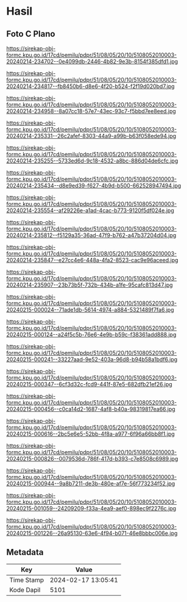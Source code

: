 # Hasil

## Foto C Plano

https://sirekap-obj-formc.kpu.go.id/17cd/pemilu/pdpr/51/08/05/20/10/5108052010003-20240214-234702--0e4099db-2446-4b82-9e3b-8154f385dfd1.jpg

https://sirekap-obj-formc.kpu.go.id/17cd/pemilu/pdpr/51/08/05/20/10/5108052010003-20240214-234817--fb8450b6-d8e6-4f20-b524-f2f19d020bd7.jpg

https://sirekap-obj-formc.kpu.go.id/17cd/pemilu/pdpr/51/08/05/20/10/5108052010003-20240214-234958--8a07cc18-57e7-43ec-93c7-f5bbd7ee8eed.jpg

https://sirekap-obj-formc.kpu.go.id/17cd/pemilu/pdpr/51/08/05/20/10/5108052010003-20240214-235331--26c2afef-8303-44a9-a99b-b63f058ede94.jpg

https://sirekap-obj-formc.kpu.go.id/17cd/pemilu/pdpr/51/08/05/20/10/5108052010003-20240214-235255--5733ed6d-9c18-4532-a8bc-886d04de6cfc.jpg

https://sirekap-obj-formc.kpu.go.id/17cd/pemilu/pdpr/51/08/05/20/10/5108052010003-20240214-235434--d8e9ed39-f627-4b9d-b500-662528947494.jpg

https://sirekap-obj-formc.kpu.go.id/17cd/pemilu/pdpr/51/08/05/20/10/5108052010003-20240214-235554--af29226e-a1ad-4cac-b773-9120f5df024e.jpg

https://sirekap-obj-formc.kpu.go.id/17cd/pemilu/pdpr/51/08/05/20/10/5108052010003-20240214-235812--f5129a35-36ad-47f9-b762-a47b37204d04.jpg

https://sirekap-obj-formc.kpu.go.id/17cd/pemilu/pdpr/51/08/05/20/10/5108052010003-20240214-235847--e27cc4e6-448a-4fa2-8523-cac9e96aceed.jpg

https://sirekap-obj-formc.kpu.go.id/17cd/pemilu/pdpr/51/08/05/20/10/5108052010003-20240214-235907--23b73b5f-732b-434b-a1fe-95cafc813d47.jpg

https://sirekap-obj-formc.kpu.go.id/17cd/pemilu/pdpr/51/08/05/20/10/5108052010003-20240215-000024--71ade1db-5614-4974-a884-5321489f7fa6.jpg

https://sirekap-obj-formc.kpu.go.id/17cd/pemilu/pdpr/51/08/05/20/10/5108052010003-20240215-000124--a24f5c5b-76e6-4e9b-b59c-f38361add888.jpg

https://sirekap-obj-formc.kpu.go.id/17cd/pemilu/pdpr/51/08/05/20/10/5108052010003-20240215-000241--33227aad-9e52-403a-96d8-b94b58a1bdf6.jpg

https://sirekap-obj-formc.kpu.go.id/17cd/pemilu/pdpr/51/08/05/20/10/5108052010003-20240215-000347--6cf3d32c-fcd9-441f-87e5-682dfb21ef26.jpg

https://sirekap-obj-formc.kpu.go.id/17cd/pemilu/pdpr/51/08/05/20/10/5108052010003-20240215-000456--c0ca14d2-1687-4af8-b40a-98319817ea66.jpg

https://sirekap-obj-formc.kpu.go.id/17cd/pemilu/pdpr/51/08/05/20/10/5108052010003-20240215-000616--2bc5e6e5-52bb-4f8a-a977-6f96a66bb8f1.jpg

https://sirekap-obj-formc.kpu.go.id/17cd/pemilu/pdpr/51/08/05/20/10/5108052010003-20240215-000826--0079536d-786f-417d-b393-c7e8508c6989.jpg

https://sirekap-obj-formc.kpu.go.id/17cd/pemilu/pdpr/51/08/05/20/10/5108052010003-20240215-000944--9a8b7211-de3b-480e-af7e-56f773234f52.jpg

https://sirekap-obj-formc.kpu.go.id/17cd/pemilu/pdpr/51/08/05/20/10/5108052010003-20240215-001059--24209209-f33a-4ea9-aef0-898ec9f2276c.jpg

https://sirekap-obj-formc.kpu.go.id/17cd/pemilu/pdpr/51/08/05/20/10/5108052010003-20240215-001226--26a95130-63e6-4f94-b071-46e8bbbc006e.jpg


## Metadata

| Key        | Value               |
| ---------- | ------------------- |
| Time Stamp | 2024-02-17 13:05:41 |
| Kode Dapil | 5101                |




